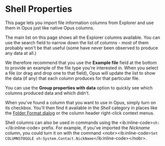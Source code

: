 # Shell Properties

This page lets you import file information columns from Explorer and use them in Opus just like native Opus columns.

The main list on this page shows all the Explorer columns available. You can use the search field to narrow down the list of columns - most of them probably won't be that useful (some have never been observed to produce any data at all.)

We therefore recommend that you use the **Example file** field at the bottom to provide an example of the file type you're interested in. When you select a file (or drag and drop one to that field), Opus will update the list to show the data (if any) that each column produces for that particular file.

You can use the **Group properties with data** option to quickly see which columns produced data and which didn't.

When you've found a column that you want to use in Opus, simply turn on its checkbox. You'll then find it available in the *Shell* category in places like the [Folder Format dialog](/Manual/basic_concepts/folder_options/RAEDME.md) or the column header right-click context menus.

Shell columns can also be used in commands using the \<ib:inline-code\>`sh:`\</ib:inline-code\> prefix. For example, if you've imported the *Nickname* column, you could turn it on with the command \<nobr\>\<ib:inline-code\>`Set COLUMNSTOGGLE sh:System.Contact.NickName`\</ib:inline-code\>\</nobr\>.
